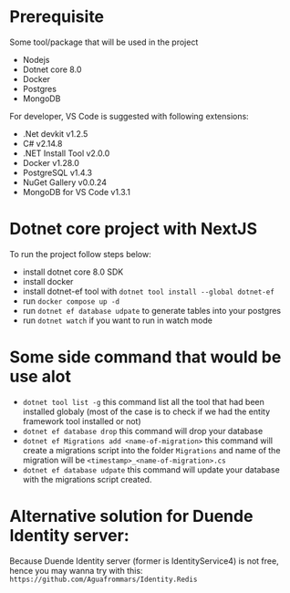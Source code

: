 # Prerequisite 

Some tool/package that will be used in the project
* Nodejs 
* Dotnet core 8.0
* Docker
* Postgres
* MongoDB

For developer, VS Code is suggested with following extensions:
* .Net devkit v1.2.5
* C# v2.14.8
* .NET Install Tool v2.0.0
* Docker v1.28.0
* PostgreSQL v1.4.3
* NuGet Gallery v0.0.24
* MongoDB for VS Code v1.3.1

# Dotnet core project with NextJS

To run the project follow steps below:

* install dotnet core 8.0 SDK
* install docker
* install dotnet-ef tool with ```dotnet tool install --global dotnet-ef```
* run ```docker compose up -d```
* run ```dotnet ef database udpate``` to generate tables into your postgres
* run ```dotnet watch``` if you want to run in watch mode

# Some side command that would be use alot

* ```dotnet tool list -g``` this command list all the tool that had been installed globaly (most of the case is to check if we had the entity framework tool installed or not)
* ```dotnet ef database drop``` this command will drop your database
* ```dotnet ef Migrations add <name-of-migration>``` this command will create a migrations script into the folder ```Migrations``` and name of the migration will be ```<timestamp>_<name-of-migration>.cs```
* ```dotnet ef database udpate``` this command will update your database with the migrations script created.

# Alternative solution for Duende Identity server:
Because Duende Identity server (former is IdentityService4) is not free, hence you may wanna try with this:  ```https://github.com/Aguafrommars/Identity.Redis```